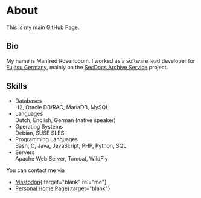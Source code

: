 # About
This is my main GitHub Page.

## Bio
My name is Manfred Rosenboom. I worked as a software lead developer for 
[Fujitsu Germany](https://www.fujitsu.com/de/), mainly on the
[SecDocs Archive Service](https://www.fujitsu.com/de/products/computing/servers/mainframe/bs2000/ccp/) 
project.

## Skills

* Databases  
  H2, Oracle DB/RAC, MariaDB, MySQL
* Languages  
  Dutch, English, German (native speaker)
* Operating Systems  
  Debian, SUSE SLES
* Programming Languages  
  Bash, C, Java, JavaScript, PHP, Python, SQL
* Servers  
  Apache Web Server, Tomcat, WildFly

You can contact me via 

* [Mastodon]{:target="blank" rel="me"}
* [Personal Home Page]{:target="blank"}

[Mastodon]: https://mastodon.social/@maroph
[Personal Home Page]: https://manfred.rosenboom.name/
